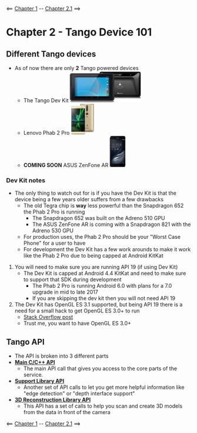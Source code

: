 <== [Chapter 1](./Chapter_01.md) -- [Chapter 2.1](./Chapter_02_01.md) ==>

# Chapter 2 - Tango Device 101

## Different Tango devices
* As of now there are only **2** Tango powered devices
    * The Tango Dev Kit ![Tango Dev Kit image](../Images/Development_Kit.png)
    * Lenovo Phab 2 Pro ![Phab 2 Pro image](../Images/Lenovo_Phab_2_Pro.png)
    * **COMING SOON** ASUS ZenFone AR ![ZenFone AR image](../Images/ASUS_Zenfone_AR.png)
    
### Dev Kit notes
* The only thing to watch out for is if you have the Dev Kit is that the device being a few years older suffers from a few drawbacks
    * The old Tegra chip is **way** less powerful than the Snapdragon 652 the Phab 2 Pro is running
      * The Snapdragon 652 was built on the Adreno 510 GPU
      * The ASUS ZenFone AR is coming with a Snapdragon 821 with the Adreno 530 GPU
    * For production uses, the Phab 2 Pro should be your "Worst Case Phone" for a user to have
    * For development the Dev Kit has a few work arounds to make it work like the Phab 2 Pro due to being capped at Android KitKat
1. You will need to make sure you are running API 19 (if using Dev Kit)
    * The Dev Kit is capped at Android 4.4 KitKat and need to make sure to support that SDK during development
        * The Phab 2 Pro is running Android 6.0 with plans for a 7.0 upgrade in mid to late 2017
        * If you are skipping the dev kit then you will not need API 19
2. The Dev Kit has OpenGL ES 3.1 supported, but being API 19 there is a need for a small hack to get OpenGL ES 3.0+ to run
    * [Stack Overflow post](http://stackoverflow.com/questions/31003863/gles-3-0-including-gl2ext-h)
    * Trust me, you want to have OpenGL ES 3.0+

## Tango API
* The API is broken into 3 different parts
* **[Main C/C++ API](https://developers.google.com/tango/apis/c/reference/)**
    * The main API call that gives you access to the core parts of the service.
* **[Support Library API](https://developers.google.com/tango/apis/c/support/reference/)**
    * Another set of API calls to let you get more helpful information like "edge detection" or "depth interface support"
* **[3D Reconstruction Library API](https://developers.google.com/tango/apis/c/reconstruction/reference/)**
    * This API has a set of calls to help you scan and create 3D models from the data in front of the camera

<== [Chapter 1](./Chapter_01.md) -- [Chapter 2.1](./Chapter_02_01.md) ==>
